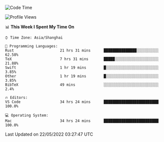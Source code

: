 <!--START_SECTION:waka-->
![Code Time](http://img.shields.io/badge/Code%20Time-1%2C345%20hrs-blue)

![Profile Views](http://img.shields.io/badge/Profile%20Views-150-blue)

📊 **This Week I Spent My Time On** 

```text
⌚︎ Time Zone: Asia/Shanghai

💬 Programming Languages: 
Rust                     21 hrs 31 mins      ███████████████░░░░░░░░░░   62.58% 
TeX                      7 hrs 31 mins       █████░░░░░░░░░░░░░░░░░░░░   21.88% 
Swift                    1 hr 19 mins        █░░░░░░░░░░░░░░░░░░░░░░░░   3.85% 
Other                    1 hr 19 mins        █░░░░░░░░░░░░░░░░░░░░░░░░   3.85% 
BibTeX                   49 mins             ░░░░░░░░░░░░░░░░░░░░░░░░░   2.4%

🔥 Editors: 
VS Code                  34 hrs 24 mins      █████████████████████████   100.0%

💻 Operating System: 
Mac                      34 hrs 24 mins      █████████████████████████   100.0%

```


 Last Updated on 22/05/2022 03:27:47 UTC
<!--END_SECTION:waka-->
